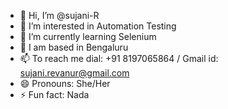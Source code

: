 - 👋 Hi, I’m @sujani-R
- 👀 I’m interested in Automation Testing
- 🌱 I’m currently learning Selenium 
- 💞️ I am based in Bengaluru 
- 📫 To reach me dial: +91 8197065864 / Gmail id: sujani.revanur@gmail.com
- 😄 Pronouns: She/Her
- ⚡ Fun fact: Nada

<!---
sujani-R/sujani-R is a ✨ special ✨ repository because its `README.md` (this file) appears on your GitHub profile.
You can click the Preview link to take a look at your changes.
--->
